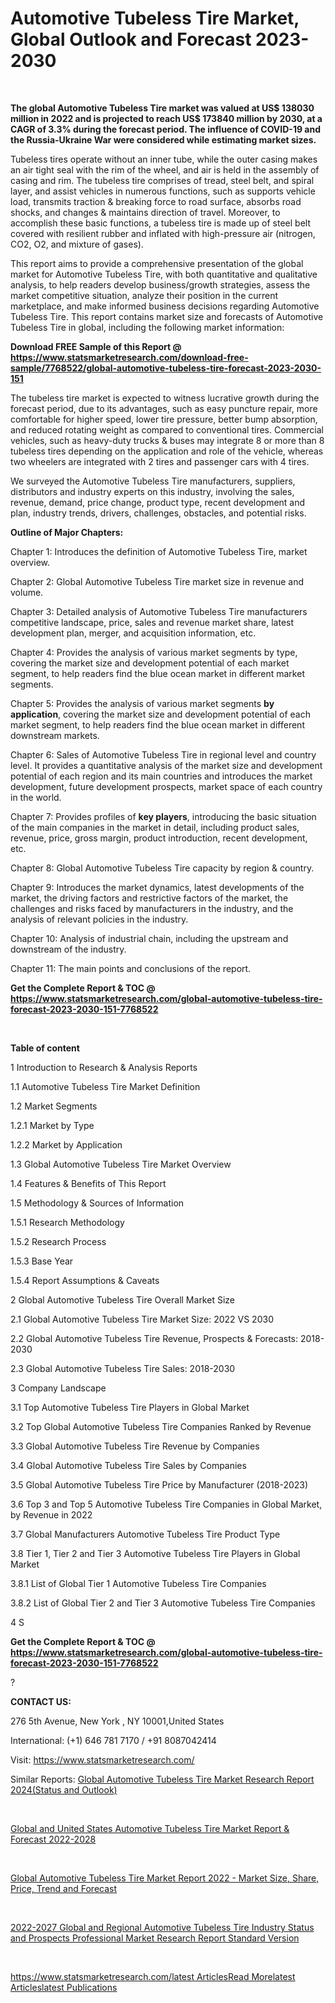 <h1>Automotive Tubeless Tire Market, Global Outlook and Forecast 2023-2030</h1><br/><p><strong>The global Automotive Tubeless Tire market was valued at US$ 138030 million in 2022 and is projected to reach US$ 173840 million by 2030, at a <strong>CAGR</strong> of 3.3% during the forecast period. The influence of COVID-19 and the Russia-Ukraine War were considered while estimating market sizes.</strong></p>
 
 
 
 <p>Tubeless tires operate without an inner tube, while the outer casing makes an air tight seal with the rim of the wheel, and air is held in the assembly of casing and rim. The tubeless tire comprises of tread, steel belt, and spiral layer, and assist vehicles in numerous functions, such as supports vehicle load, transmits traction & breaking force to road surface, absorbs road shocks, and changes & maintains direction of travel. Moreover, to accomplish these basic functions, a tubeless tire is made up of steel belt covered with resilient rubber and inflated with high-pressure air (nitrogen, CO2, O2, and mixture of gases).</p>
 
 
 
 <p>This report aims to provide a comprehensive presentation of the global market for Automotive Tubeless Tire, with both quantitative and qualitative analysis, to help readers develop business/growth strategies, assess the market competitive situation, analyze their position in the current marketplace, and make informed business decisions regarding Automotive Tubeless Tire. This report contains market size and forecasts of Automotive Tubeless Tire in global, including the following market information:</p>
 
 
 
 <p><strong>Download FREE Sample of this Report @ <a href="https://www.statsmarketresearch.com/download-free-sample/7768522/global-automotive-tubeless-tire-forecast-2023-2030-151">https://www.statsmarketresearch.com/download-free-sample/7768522/global-automotive-tubeless-tire-forecast-2023-2030-151</a></strong></p>
 
 
 
 <p>The tubeless tire market is expected to witness lucrative growth during the forecast period, due to its advantages, such as easy puncture repair, more comfortable for higher speed, lower tire pressure, better bump absorption, and reduced rotating weight as compared to conventional tires. Commercial vehicles, such as heavy-duty trucks & buses may integrate 8 or more than 8 tubeless tires depending on the application and role of the vehicle, whereas two wheelers are integrated with 2 tires and passenger cars with 4 tires.</p>
 
 
 
 <p>We surveyed the Automotive Tubeless Tire manufacturers, suppliers, distributors and industry experts on this industry, involving the sales, revenue, demand, price change, product type, recent development and plan, industry trends, drivers, challenges, obstacles, and potential risks.</p>
 
 
 
 <p><strong>Outline of Major Chapters:</strong></p>
 
 
 
 <p>Chapter 1: Introduces the definition of Automotive Tubeless Tire, market overview.</p>
 
 
 
 <p>Chapter 2: Global Automotive Tubeless Tire market size in revenue and volume.</p>
 
 
 
 <p>Chapter 3: Detailed analysis of Automotive Tubeless Tire manufacturers competitive landscape, price, sales and revenue market share, latest development plan, merger, and acquisition information, etc.</p>
 
 
 
 <p>Chapter 4: Provides the analysis of various market segments by type, covering the market size and development potential of each market segment, to help readers find the blue ocean market in different market segments.</p>
 
 
 
 <p>Chapter 5: Provides the analysis of various market segments <strong>by application</strong>, covering the market size and development potential of each market segment, to help readers find the blue ocean market in different downstream markets.</p>
 
 
 
 <p>Chapter 6: Sales of Automotive Tubeless Tire in regional level and country level. It provides a quantitative analysis of the market size and development potential of each region and its main countries and introduces the market development, future development prospects, market space of each country in the world.</p>
 
 
 
 <p>Chapter 7: Provides profiles of <strong>key players</strong>, introducing the basic situation of the main companies in the market in detail, including product sales, revenue, price, gross margin, product introduction, recent development, etc.</p>
 
 
 
 <p>Chapter 8: Global Automotive Tubeless Tire capacity by region & country.</p>
 
 
 
 <p>Chapter 9: Introduces the market dynamics, latest developments of the market, the driving factors and restrictive factors of the market, the challenges and risks faced by manufacturers in the industry, and the analysis of relevant policies in the industry.</p>
 
 
 
 <p>Chapter 10: Analysis of industrial chain, including the upstream and downstream of the industry.</p>
 
 
 
 <p>Chapter 11: The main points and conclusions of the report.</p>
 
 
 
 <div><b>Get the Complete Report & TOC @ <a href="https://www.statsmarketresearch.com/global-automotive-tubeless-tire-forecast-2023-2030-151-7768522">https://www.statsmarketresearch.com/global-automotive-tubeless-tire-forecast-2023-2030-151-7768522</a></b></div>
 
 
 
 <p><br />
 
 <b>Table of content</b></p>
 
 
 
 <p>1 Introduction to Research & Analysis Reports<br />
 
 1.1 Automotive Tubeless Tire Market Definition<br />
 
 1.2 Market Segments<br />
 
 1.2.1 Market by Type<br />
 
 1.2.2 Market by Application<br />
 
 1.3 Global Automotive Tubeless Tire Market Overview<br />
 
 1.4 Features & Benefits of This Report<br />
 
 1.5 Methodology & Sources of Information<br />
 
 1.5.1 Research Methodology<br />
 
 1.5.2 Research Process<br />
 
 1.5.3 Base Year<br />
 
 1.5.4 Report Assumptions & Caveats<br />
 
 2 Global Automotive Tubeless Tire Overall Market Size<br />
 
 2.1 Global Automotive Tubeless Tire Market Size: 2022 VS 2030<br />
 
 2.2 Global Automotive Tubeless Tire Revenue, Prospects & Forecasts: 2018-2030<br />
 
 2.3 Global Automotive Tubeless Tire Sales: 2018-2030<br />
 
 3 Company Landscape<br />
 
 3.1 Top Automotive Tubeless Tire Players in Global Market<br />
 
 3.2 Top Global Automotive Tubeless Tire Companies Ranked by Revenue<br />
 
 3.3 Global Automotive Tubeless Tire Revenue by Companies<br />
 
 3.4 Global Automotive Tubeless Tire Sales by Companies<br />
 
 3.5 Global Automotive Tubeless Tire Price by Manufacturer (2018-2023)<br />
 
 3.6 Top 3 and Top 5 Automotive Tubeless Tire Companies in Global Market, by Revenue in 2022<br />
 
 3.7 Global Manufacturers Automotive Tubeless Tire Product Type<br />
 
 3.8 Tier 1, Tier 2 and Tier 3 Automotive Tubeless Tire Players in Global Market<br />
 
 3.8.1 List of Global Tier 1 Automotive Tubeless Tire Companies<br />
 
 3.8.2 List of Global Tier 2 and Tier 3 Automotive Tubeless Tire Companies<br />
 
 4 S</p>
 
 
 
 <div><b>Get the Complete Report & TOC @ <a href="https://www.statsmarketresearch.com/global-automotive-tubeless-tire-forecast-2023-2030-151-7768522">https://www.statsmarketresearch.com/global-automotive-tubeless-tire-forecast-2023-2030-151-7768522</a></b></div>
 
 
 
 <p>? </p>
 
 
 
 <p><b>CONTACT US:</b><br />
 
 276 5th Avenue, New York , NY 10001,United States<br />
 
 International: (+1) 646 781 7170 / +91 8087042414<br />
 
 Visit: <a href="https://www.statsmarketresearch.com/">https://www.statsmarketresearch.com/</a><br />
 
 Similar Reports: <a href="https://www.statsmarketresearch.com/global-automotive-tubeless-tire-forecast-2023-2030-151-7768522">Global Automotive Tubeless Tire Market Research Report 2024(Status and Outlook)</a><br />
 
 <br />
 
 <a href="https://www.statsmarketresearch.com/global-automotive-tubeless-tire-forecast-2023-2030-151-7768522">Global and United States Automotive Tubeless Tire Market Report & Forecast 2022-2028</a><br />
 
 <br />
 
 <a href="https://www.statsmarketresearch.com/global-automotive-tubeless-tire-forecast-2023-2030-151-7768522">Global Automotive Tubeless Tire Market Report 2022 - Market Size, Share, Price, Trend and Forecast</a><br />
 
 <br />
 
 <a href="https://www.statsmarketresearch.com/global-automotive-tubeless-tire-forecast-2023-2030-151-7768522">2022-2027 Global and Regional Automotive Tubeless Tire Industry Status and Prospects Professional Market Research Report Standard Version</a><br />
 
 <br />
 
 <a href="https://gyeongbokgung.com">https://www.statsmarketresearch.com/</a><a href="https://hallyeomaritime.com">latest Articles</a><a href="https://jingwansa.com">Read More</a><a href="https://nguoiviet.jp/">latest Articles</a><a href="https://www.intelmarketresearch.com/">latest Publications</a></p>